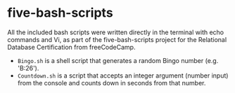 # five-bash-scripts
All the included bash scripts were written directly in the terminal with echo commands and Vi, as part of the five-bash-scripts project for the Relational Database Certification from freeCodeCamp.
- `Bingo.sh` is a shell script that generates a random Bingo number (e.g. 'B:26').
- `Countdown.sh` is a script that accepts an integer argument (number input) from the console and counts down in seconds from that number.
